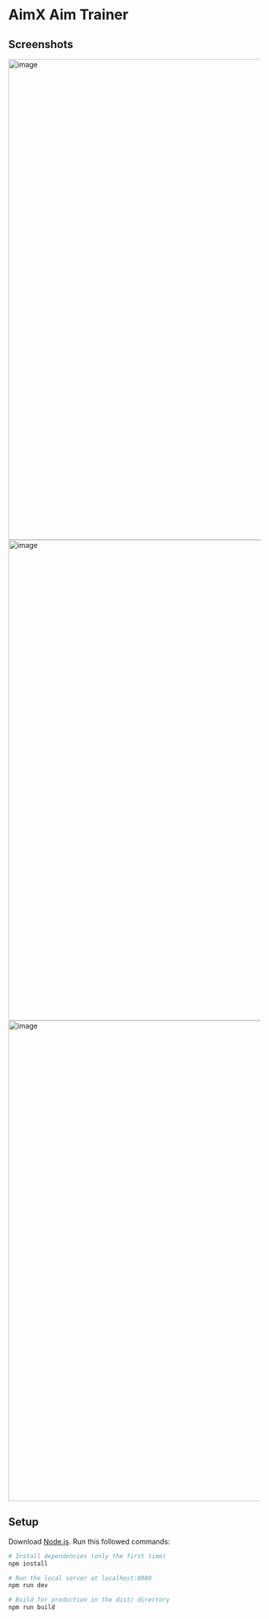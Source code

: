 # AimX Aim Trainer

## Screenshots

<img width="960" alt="image" src="https://github.com/Capta1nCool/AimX/assets/69457423/10fb5daa-be29-43f7-a041-6ef76bf9396a">


<img width="960" alt="image" src="https://github.com/Capta1nCool/AimX/assets/69457423/b53038ab-1a63-453a-a6c5-a37429909a95">


<img width="960" alt="image" src="https://github.com/Capta1nCool/AimX/assets/69457423/24cf9a97-8332-4bb9-b2e5-87b5d7bf06b7">


## Setup
Download [Node.js](https://nodejs.org/en/download/).
Run this followed commands:

``` bash
# Install dependencies (only the first time)
npm install

# Run the local server at localhost:8080
npm run dev

# Build for production in the dist/ directory
npm run build
```
